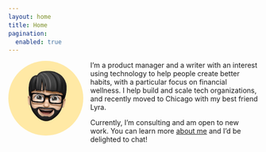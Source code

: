 ```yaml
---
layout: home
title: Home
pagination:
  enabled: true
---
```

<img src="img/IMG_0534.jpeg" style="float: left; width: 30%; border-radius: 50%; margin: 0 1em 1em 0;" />

<p>I’m a product manager and a writer with an interest using technology to help people create better habits, with a particular focus on financial wellness. I help build and scale tech organizations, and recently moved to Chicago with my best friend Lyra.</p>

<p>Currently, I’m consulting and am open to new work. You can learn more <a href="/about">about me</a> and I’d be delighted to chat!</p>

<div style="clear: both;">&nbsp;</div>